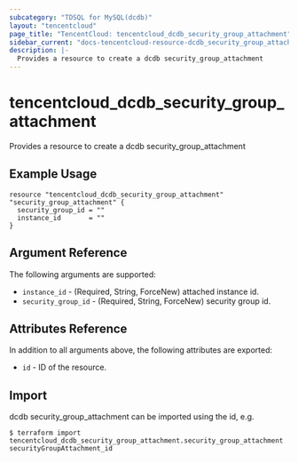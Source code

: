 ```yaml
---
subcategory: "TDSQL for MySQL(dcdb)"
layout: "tencentcloud"
page_title: "TencentCloud: tencentcloud_dcdb_security_group_attachment"
sidebar_current: "docs-tencentcloud-resource-dcdb_security_group_attachment"
description: |-
  Provides a resource to create a dcdb security_group_attachment
---
```


# tencentcloud_dcdb_security_group_attachment

Provides a resource to create a dcdb security_group_attachment

## Example Usage

```hcl
resource "tencentcloud_dcdb_security_group_attachment" "security_group_attachment" {
  security_group_id = ""
  instance_id       = ""
}
```

## Argument Reference

The following arguments are supported:

* `instance_id` - (Required, String, ForceNew) attached instance id.
* `security_group_id` - (Required, String, ForceNew) security group id.

## Attributes Reference

In addition to all arguments above, the following attributes are exported:

* `id` - ID of the resource.



## Import

dcdb security_group_attachment can be imported using the id, e.g.
```
$ terraform import tencentcloud_dcdb_security_group_attachment.security_group_attachment securityGroupAttachment_id
```

